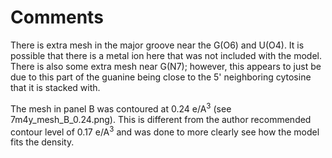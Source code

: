 # Comments

There is extra mesh in the major groove near the G(O6) and U(O4). It is possible that there is a metal ion here that 
was not included with the model. There is also some extra mesh near G(N7); however, this appears to just be due to 
this part of the guanine being close to the 5' neighboring cytosine that it is stacked with.

The mesh in panel B was contoured at 0.24 e/A<sup>3</sup> (see 7m4y_mesh_B_0.24.png). This is different from the author 
recommended contour level of 0.17 e/A<sup>3</sup> and was done to more clearly see how the model fits the density.
